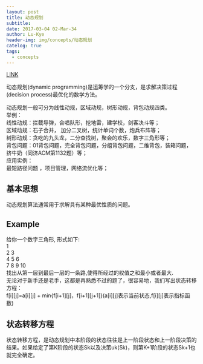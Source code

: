 ```yaml
---
layout: post
title: 动态规划
subtitle: 
date: 2017-03-04 02-Mar-34
author: Lu-Kye
header-img: img/concepts/动态规划
catelog: true
tags: 
  - concepts
---
```

[LINK](http://baike.baidu.com/link?url=fixG3XrFFDOVqMOWZXpWR265vu7aV9kkNPhmNpqkwURY_eM1BaqD592CtovKgUui0H_TCkunUZWl8-_z2K_P-q)

动态规划(dynamic programming)是运筹学的一个分支，是求解决策过程(decision process)最优化的数学方法。    

动态规划一般可分为线性动规，区域动规，树形动规，背包动规四类。    
举例：     
线性动规：拦截导弹，合唱队形，挖地雷，建学校，剑客决斗等；      
区域动规：石子合并， 加分二叉树，统计单词个数，炮兵布阵等；      
树形动规：贪吃的九头龙，二分查找树，聚会的欢乐，数字三角形等；    
背包问题：01背包问题，完全背包问题，分组背包问题，二维背包，装箱问题，挤牛奶（同济ACM第1132题）等；      
应用实例：      
最短路径问题 ，项目管理，网络流优化等；    

## 基本思想
动态规划算法通常用于求解具有某种最优性质的问题。    

## Example
给你一个数字三角形, 形式如下:    
1    
2 3    
4 5 6     
7 8 9 10     
找出从第一层到最后一层的一条路,使得所经过的权值之和最小或者最大.     
无论对于新手还是老手，这都是再熟悉不过的题了，很容易地，我们写出状态转移方程：    
f[i][j]=a[i][j] + min{f[i+1][j]，f[i+1][j+1]}(a[i][j]表示当前状态,f[i][j]表示指标函数)     

## 状态转移方程
状态转移方程，是动态规划中本阶段的状态往往是上一阶段状态和上一阶段决策的结果。如果给定了第K阶段的状态Sk以及决策uk(Sk)，则第K+1阶段的状态Sk+1也就完全确定。

